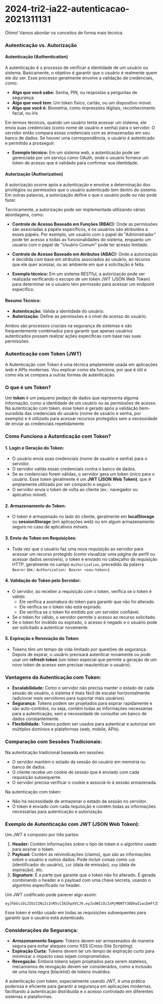 # 2024-tri2-ia22-autenticacao-2021311131

Ótimo! Vamos abordar os conceitos de forma mais técnica.

### **Autenticação vs. Autorização**

#### **Autenticação (Authentication)**

A autenticação é o processo de verificar a identidade de um usuário ou sistema. Basicamente, o objetivo é garantir que o usuário é realmente quem ele diz ser. Esse processo geralmente envolve a validação de credenciais, como:

- **Algo que você sabe:** Senha, PIN, ou respostas a perguntas de segurança.
- **Algo que você tem:** Um token físico, cartão, ou um dispositivo móvel.
- **Algo que você é:** Biometria, como impressões digitais, reconhecimento facial, ou íris.

Em termos técnicos, quando um usuário tenta acessar um sistema, ele envia suas credenciais (como nome de usuário e senha) para o servidor. O servidor então compara essas credenciais com as armazenadas em seu banco de dados. Se houver uma correspondência, o usuário é autenticado e permitido a prosseguir. 

- **Exemplo técnico:** Em um sistema web, a autenticação pode ser gerenciada por um serviço como OAuth, onde o usuário fornece um token de acesso que é validado para confirmar sua identidade.

#### **Autorização (Authorization)**

A autorização ocorre após a autenticação e envolve a determinação dos privilégios ou permissões que o usuário autenticado tem dentro do sistema. Em outras palavras, a autorização define o que o usuário pode ou não pode fazer.

Tecnicamente, a autorização pode ser implementada utilizando várias abordagens, como:

- **Controle de Acesso Baseado em Funções (RBAC):** Onde as permissões são associadas a papéis específicos, e os usuários são atribuídos a esses papéis. Por exemplo, um usuário com o papel de "Administrador" pode ter acesso a todas as funcionalidades do sistema, enquanto um usuário com o papel de "Usuário Comum" pode ter acesso limitado.
- **Controle de Acesso Baseado em Atributos (ABAC):** Onde a autorização é decidida com base em atributos associados ao usuário, ao recurso que ele quer acessar, ou ao ambiente em que a solicitação é feita.

- **Exemplo técnico:** Em um sistema RESTful, a autorização pode ser realizada verificando o escopo de um token JWT (JSON Web Token) para determinar se o usuário tem permissão para acessar um endpoint específico.

#### **Resumo Técnico:**
- **Autenticação:** Valida a identidade do usuário.
- **Autorização:** Define as permissões e o nível de acesso do usuário.

Ambos são processos cruciais na segurança de sistemas e são frequentemente combinados para garantir que apenas usuários autenticados possam realizar ações específicas com base nas suas permissões.

### **Autenticação com Token (JWT)**

A Autenticação com Token é uma técnica amplamente usada em aplicações web e APIs modernas. Vou explicar como ela funciona, por que é útil e como ela se compara a outras formas de autenticação.

### **O que é um Token?**
Um **token** é um pequeno pedaço de dados que representa alguma informação, como a identidade de um usuário ou as permissões de acesso. Na autenticação com token, esse token é gerado após a validação bem-sucedida das credenciais do usuário (nome de usuário e senha, por exemplo) e é utilizado para acessar recursos protegidos sem a necessidade de enviar as credenciais repetidamente.

### **Como Funciona a Autenticação com Token?**

#### 1. **Login e Geração do Token:**
   - O usuário envia suas credenciais (nome de usuário e senha) para o servidor.
   - O servidor valida essas credenciais contra o banco de dados.
   - Se as credenciais forem válidas, o servidor gera um token único para o usuário. Esse token geralmente é um **JWT (JSON Web Token)**, que é amplamente utilizado por ser compacto e seguro.
   - O servidor envia o token de volta ao cliente (ex.: navegador ou aplicativo móvel).

#### 2. **Armazenamento do Token:**
   - O token é armazenado no lado do cliente, geralmente em **localStorage** ou **sessionStorage** (em aplicações web) ou em algum armazenamento seguro no caso de aplicativos móveis.

#### 3. **Envio do Token em Requisições:**
   - Toda vez que o usuário faz uma nova requisição ao servidor para acessar um recurso protegido (como visualizar uma página de perfil ou acessar dados sensíveis), o token é enviado no cabeçalho da requisição HTTP, geralmente no campo `Authorization`, precedido da palavra `Bearer` (ex.: `Authorization: Bearer <seu-token>`).

#### 4. **Validação do Token pelo Servidor:**
   - O servidor, ao receber a requisição com o token, verifica se o token é válido:
     - Ele verifica a assinatura do token para garantir que não foi alterado.
     - Ele verifica se o token não está expirado.
     - Ele verifica se o token foi emitido por um servidor confiável.
   - Se o token for válido, o servidor permite o acesso ao recurso solicitado.
   - Se o token for inválido ou expirado, o acesso é negado e o usuário pode ser solicitado a autenticar novamente.

#### 5. **Expiração e Renovação do Token:**
   - Tokens têm um tempo de vida limitado por questões de segurança. Depois de expirar, o usuário precisará autenticar novamente ou pode usar um **refresh token** (um token especial que permite a geração de um novo token de acesso sem precisar reautenticar o usuário).

### **Vantagens da Autenticação com Token:**

- **Escalabilidade:** Como o servidor não precisa manter o estado de cada sessão de usuário, o sistema é mais fácil de escalar horizontalmente (adicionar mais servidores para suportar mais usuários).
- **Segurança:** Tokens podem ser projetados para expirar rapidamente e são auto-contidos, ou seja, contêm todas as informações necessárias para a autenticação, sem a necessidade de consultar um banco de dados constantemente.
- **Flexibilidade:** Tokens podem ser usados para autenticar e autorizar em múltiplos domínios e plataformas (web, mobile, APIs).

### **Comparação com Sessões Tradicionais:**

Na autenticação tradicional baseada em sessões:
- O servidor mantém o estado da sessão do usuário em memória ou banco de dados.
- O cliente recebe um cookie de sessão que é enviado com cada requisição subsequente.
- O servidor precisa verificar o cookie e associá-lo à sessão armazenada.

Na autenticação com token:
- Não há necessidade de armazenar o estado da sessão no servidor.
- O token é enviado com cada requisição e contém todas as informações necessárias para autenticação e autorização.

### **Exemplo de Autenticação com JWT (JSON Web Token):**

Um JWT é composto por três partes:
1. **Header:** Contém informações sobre o tipo de token e o algoritmo usado para assinar o token.
2. **Payload:** Contém as reivindicações (claims), que são as informações sobre o usuário e outros dados. Pode incluir coisas como `sub` (identificador do usuário), `iat` (data de emissão), `exp` (data de expiração), etc.
3. **Signature:** É a parte que garante que o token não foi alterado. É gerada combinando o header e o payload com uma chave secreta, usando o algoritmo especificado no header.

Um JWT codificado pode parecer algo assim:
```
eyJhbGciOiJIUzI1NiIsInR5cCI6IkpXVCJ9.eyJzdWIiOiIxMjM0NTY3ODkwIiwibmFtZSI6IkpvaG4gRG9lIiwiaWF0IjoxNTE2MjM5MDIyfQ.SflKxwRJSMeKKF2QT4fwpMeJf36POk6yJV_adQssw5c
```

Esse token é então usado em todas as requisições subsequentes para garantir que o usuário está autenticado.

### **Considerações de Segurança:**
- **Armazenamento Seguro:** Tokens devem ser armazenados de maneira segura para evitar ataques como XSS (Cross-Site Scripting).
- **Expiração Curta:** Tokens devem ter um tempo de expiração curto para minimizar o impacto caso sejam comprometidos.
- **Revogação:** Embora tokens sejam projetados para serem stateless, mecanismos de revogação devem ser considerados, como a inclusão de uma lista negra (blacklist) de tokens inválidos.

A autenticação com token, especialmente usando JWT, é uma prática poderosa e eficiente para garantir a segurança em aplicações modernas, facilitando a autenticação distribuída e o acesso controlado em diferentes sistemas e plataformas.
